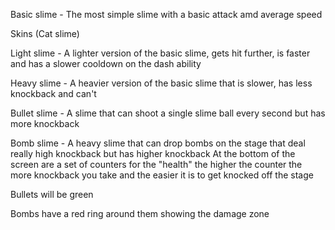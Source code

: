 Basic slime -
The most simple slime with a basic attack amd average speed

Skins (Cat slime)

Light slime -
A lighter version of the basic slime, gets hit further, is faster and has a slower cooldown on the dash ability

Heavy slime -
A heavier version of the basic slime that is slower, has less knockback and can't

Bullet slime -
A slime that can shoot a single slime ball every second but has more knockback

Bomb slime -
A heavy slime that can drop bombs on the stage that deal really high knockback but has higher knockback
At the bottom of the screen are a set of counters for the "health" the higher the counter the more knockback you take and the easier it is to get knocked off the stage

Bullets will be green

Bombs have a red ring around them showing the damage zone